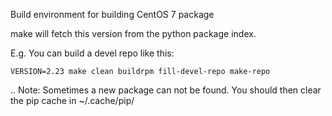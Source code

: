 Build environment for building CentOS 7 package

make will fetch this version from the python package index.

E.g. You can build a devel repo like this:

    VERSION=2.23 make clean buildrpm fill-devel-repo make-repo

.. Note: Sometimes a new package can not be found. You should then
   clear the pip cache in ~/.cache/pip/
